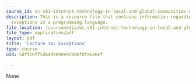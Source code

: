 ```yaml
---
course_id: ec-s01-internet-technology-in-local-and-global-communities-spring-2005-summer-2005
description: This is a resource file that contains information regarding the use of
  exceptions in a programming language.
file_location: /coursemedia/ec-s01-internet-technology-in-local-and-global-communities-spring-2005-summer-2005/5dffc6ff5d64d9898e93b8bf0fa6a6ef_MITEC_S01S05_l14_exception.pdf
file_type: application/pdf
layout: pdf
title: 'Lecture 14: Exceptions'
type: course
uid: 5dffc6ff5d64d9898e93b8bf0fa6a6ef

---
```

None